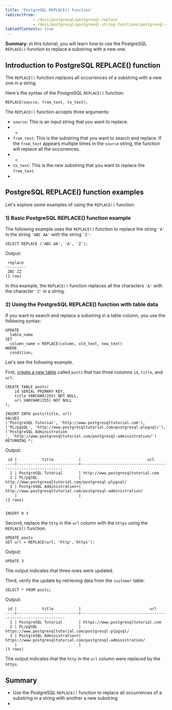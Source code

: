 ```yaml
---
title: 'PostgreSQL REPLACE() Function'
redirectFrom:
            - /docs/postgresql/postgresql-replace 
            - /docs/postgresql/postgresql-string-functions/postgresql-replace/
tableOfContents: true
---
```


**Summary**: in this tutorial, you will learn how to use the PostgreSQL `REPLACE()` function to replace a substring with a new one.



## Introduction to PostgreSQL REPLACE() function



The `REPLACE()` function replaces all occurrences of a substring with a new one in a string.



Here's the syntax of the PostgreSQL `REPLACE()` function:



```
REPLACE(source, from_text, to_text);
```



The `REPLACE()` function accepts three arguments:



- `source`: This is an input string that you want to replace.
- -
- `from_text`: This is the substring that you want to search and replace. If the `from_text` appears multiple times in the `source` string, the function will replace all the occurrences.
- -
- `to_text`: This is the new substring that you want to replace the `from_text`.
- 


## PostgreSQL REPLACE() function examples



Let's explore some examples of using the `REPLACE()` function.



### 1) Basic PostgreSQL REPLACE() function example



The following example uses the `REPLACE()` function to replace the string `'A'` in the string `'ABC AA'` with the string `'Z'`:



```
SELECT REPLACE ('ABC AA', 'A', 'Z');
```



Output:



```
 replace
---------
 ZBC ZZ
(1 row)
```



In this example, the `REPLACE()` function replaces all the characters `'A'` with the character `'Z'` in a string.



### 2) Using the PostgreSQL REPLACE() function with table data



If you want to search and replace a substring in a table column, you use the following syntax:



```
UPDATE
  table_name
SET
  column_name = REPLACE(column, old_text, new_text)
WHERE
  condition;
```



Let's see the following example.



First, [create a new table](/docs/postgresql/postgresql-create-table) called `posts` that has three columns `id`, `title`, and `url`:



```
CREATE TABLE posts(
    id SERIAL PRIMARY KEY,
    title VARCHAR(255) NOT NULL,
    url VARCHAR(255) NOT NULL
);

INSERT INTO posts(title, url)
VALUES
('PostgreSQL Tutorial', 'http://www.postgresqltutorial.com'),
('PL/pgSQL', 'http://www.postgresqltutorial.com/postgresql-plpgsql/'),
('PostgreSQL Administration
', 'http://www.postgresqltutorial.com/postgresql-administration/')
RETURNING *;
```



Output:



```
 id |           title           |                             url
----+---------------------------+--------------------------------------------------------------
  1 | PostgreSQL Tutorial       | http://www.postgresqltutorial.com
  2 | PL/pgSQL                  | http://www.postgresqltutorial.com/postgresql-plpgsql/
  3 | PostgreSQL Administration+| http://www.postgresqltutorial.com/postgresql-administration/
    |                           |
(3 rows)


INSERT 0 3
```



Second, replace the `http` in the `url` column with the `https` using the `REPLACE()` function:



```
UPDATE posts
SET url = REPLACE(url, 'http','https');
```



Output:



```
UPDATE 3
```



The output indicates that three rows were updated.



Third, verify the update by retrieving data from the `customer` table:



```
SELECT * FROM posts;
```



Output:



```
 id |           title           |                              url
----+---------------------------+---------------------------------------------------------------
  1 | PostgreSQL Tutorial       | https://www.postgresqltutorial.com
  2 | PL/pgSQL                  | https://www.postgresqltutorial.com/postgresql-plpgsql/
  3 | PostgreSQL Administration+| https://www.postgresqltutorial.com/postgresql-administration/
    |                           |
(3 rows)
```



The output indicates that the `http` in the `url` column were replaced by the `https`.



## Summary



- Use the PostgreSQL `REPLACE()` function to replace all occurrences of a substring in a string with another a new substring.
- 
